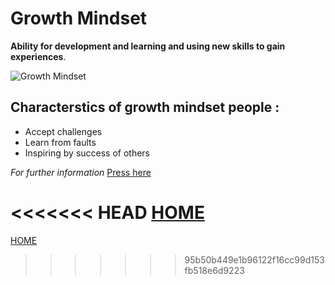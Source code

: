 #  Growth Mindset
**Ability for development and learning and using new skills to gain experiences**.

![Growth Mindset](https://zurb-dot-com-prod.s3.amazonaws.com/asset/1982/growth-mindset-01.png)

## Characterstics of growth mindset people :
* Accept challenges
* Learn from faults
* Inspiring by success of others

*For further information*
[Press here](https://www.atlassian.com/blog/inside-atlassian/growth-mindset)

<<<<<<< HEAD
[HOME](https://malkhaleel88.github.io/reading-notes)
=======
[HOME](https://malkhaleel88.github.io/reading-notes)
>>>>>>> 95b50b449e1b96122f16cc99d153fb518e6d9223
